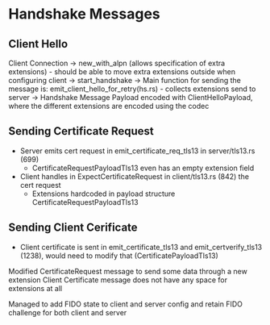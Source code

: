 # Handshake Messages

## Client Hello
Client Connection
 ->
new_with_alpn (allows specification of extra extensions)
    - should be able to move extra extensions outside when configuring client
 ->
start_handshake
 ->
Main function for sending the message is: emit_client_hello_for_retry(hs.rs)
    - collects extensions send to server
 ->
Handshake Message Payload encoded with ClientHelloPayload, where the different extensions are encoded using the codec

## Sending Certificate Request
- Server emits cert request in emit_certificate_req_tls13 in server/tls13.rs (699)
    - CertificateRequestPayloadTls13 even has an empty extension field
- Client handles in  ExpectCertificateRequest in client/tls13.rs (842) the cert request
    - Extensions hardcoded in payload structure CertificateRequestPayloadTls13

## Sending Client Cerificate
- Client certificate is sent in emit_certificate_tls13 and emit_certverify_tls13 (1238), would need to modify that (CertificatePayloadTls13)

Modified CertificateRequest message to send some data through a new extension
Client Certificate message does not have any space for extensions at all

Managed to add FIDO state to client and server config and retain FIDO challenge for both client and server